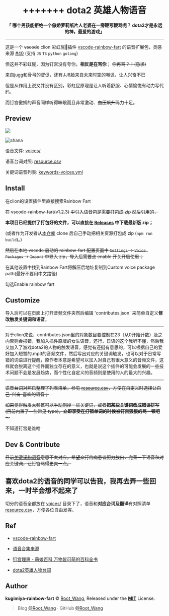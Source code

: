 <h1 align="center">
+++++++
dota2 英雄人物语音
</h1>

<p align="center">
<strong>「 哪个男孩能拒绝一个傲娇萝莉纸片人老婆在一旁鞭写鞭骂呢？   dota2才是永远的神，最爱的游戏」</strong>
</p>


---

这是一个 ~~vscode~~     clion   彩虹屁🌈插件 [vscode-rainbow-fart](https://github.com/SaekiRaku/vscode-rainbow-fart) 的语音扩展包，灵感来源 [#40](https://github.com/SaekiRaku/vscode-rainbow-fart/issues/40) (支持 `JS` `TS` `python` `golang`)

但这并不彩虹屁，因为钉宫没有夸你，**相反是在骂你**；  ~~你再骂？！(恳求)~~

来自jugg和骨弓的督促，还有JJ8脸来自未来时空的嘲讽，让人兴奋不已

但是从作用上说又并没有区别，彩虹屁原理是让人听着舒服、心情愉悦有动力写代码，

而钉宫傲娇的声音同样听得眯眼而且非常激动、~~血压飙升~~码力十足。


## Preview

![](F:\code\C++\kugimiya-voice-1.0.3\avatars\louise.png)

![shana](F:\code\C++\kugimiya-voice-1.0.3\avatars\shana.png)

语音文件: [voices/](./voices/)

语音台词对照: [resource.csv](./resource.csv)

关键词语音列表: [keywords-voices.yml](./keywords-voices.yml)


## Install

在clion的设置插件里直接搜索Rainbow Fart

~~在 vscode-rainbow-fart(v1.2.3) 中引入语音包是需要打包成 zip 然后引用的，~~

**本项目已经提供了打包好的文件，可以直接在 [Releases](https://github.com/zthxxx/kugimiya-rainbow-fart/releases) 中下载最新版 zip；**

(或者作为开发者从[本仓库](https://github.com/zthxxx/kugimiya-rainbow-fart) clone 后自己手动把相关资源打包成 zip (`npm run build`)。)

~~然后在本地 vscode 启动的 rainbow-fart 配置页面中 `Settings` -> `Voice Packages` -> `Import` 中导入 zip，导入后需要点 enable 开关开启使用；~~

在其他设置中找到Rainbow Fart将解压后地址复制到Custom voice package path(最好不要用中文路径)

勾选Enable rainbow fart


## Customize

导入后可以在页面上打开音频文件夹然后编辑 'contributes.json` 来简单自定义**修改触发关键词和语音**，

------

对于clion来说，contributes.json里的对象数目要控制在23（从0开始计数）及之内否则会报错，我加入插件原版的女生语音，还行，日语的这个我听不懂，然后我又加入了游戏dota2的人物的触发语音，感觉有还挺有意思的，可以根据自己的爱好加入短暂的.mp3的音频文件，然后写出对应的关键词触发，也可以对于日常写错的词语进行提醒，原作者本意是希望可以加入对自己有很大意义的音频文件，这样就会脱离这个插件而独立存在的意义，也就是说这个插件的可能会发展的一些技术问题不会是发展趋势，而个性化自定义的音频则是使用的人的最大的兴趣。



------

~~语音台词对照已整理了列表清单，参见 [resource.csv](./resource.csv)，方便在自定义时选择让自己-兴奋-喜欢的语音；~~

~~如果觉得触发太频繁可以手动删掉一些关键词，或者**把某些关键词改成错误拼写** (目前内置了一些常见 typo)，**立即享受在打错单词的时候被钉宫狠狠的骂一顿吧～**~~

不知道钉宫是谁哈




## Dev & Contribute

~~目前[关键词和语音](./keywords-voices.yml)意思不太对应，希望众钉宫病患者厨力放出，完善一下语音和对应关键词，让钉宫骂得更爽一点。~~

## 喜欢dota2的语音的同学可以告我，我再去弄一些回来，一时半会想不起来了

切分的语音全都放在 [voices/](./voices/) 目录下了，语音和**对应台词及翻译**有对照清单 [resource.csv](./resource.csv)，方便各位自由发挥。

## Ref

- [vscode-rainbow-fart](https://github.com/SaekiRaku/vscode-rainbow-fart)

- [语音合集来源](https://music.163.com/song?id=426850381)

- [钉宫理惠 - 萌娘百科 万物皆可萌的百科全书](https://zh.moegirl.org/zh-hans/%E9%92%89%E5%AE%AB%E7%90%86%E6%83%A0)

- [dota2英雄人物台词](https://dota2.fandom.com/wiki/Kunkka/Responses)

  

## Author

**kugimiya-rainbow-fart** © [Root_Wang](https://github.com/w276211640), Released under the **[MIT](./LICENSE)** License.<br>

> Blog [@Root_Wang](https://github.com/w276211640) · GitHub [@Root_Wang](https://github.com/w276211640)

